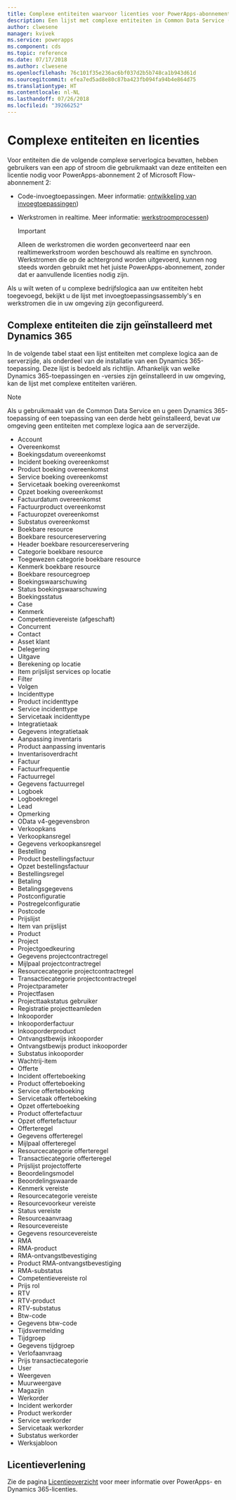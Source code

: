 ```yaml
---
title: Complexe entiteiten waarvoor licenties voor PowerApps-abonnement 2 zijn vereist | Microsoft Docs
description: Een lijst met complexe entiteiten in Common Data Service (CDS) voor apps waarvoor PowerApps 2-licenties zijn vereist.
author: clwesene
manager: kvivek
ms.service: powerapps
ms.component: cds
ms.topic: reference
ms.date: 07/17/2018
ms.author: clwesene
ms.openlocfilehash: 76c101f35e236ac6bf037d2b5b748ca1b943d61d
ms.sourcegitcommit: efea7ed5ad8e80c87ba423fb094fa94b4e864d75
ms.translationtype: HT
ms.contentlocale: nl-NL
ms.lasthandoff: 07/26/2018
ms.locfileid: "39266252"
---
```

# <a name="complex-entities-and-licensing"></a>Complexe entiteiten en licenties
Voor entiteiten die de volgende complexe serverlogica bevatten, hebben gebruikers van een app of stroom die gebruikmaakt van deze entiteiten een licentie nodig voor PowerApps-abonnement 2 of Microsoft Flow-abonnement 2:

* Code-invoegtoepassingen. Meer informatie: [ontwikkeling van invoegtoepassingen](https://docs.microsoft.com/dynamics365/customer-engagement/developer/plugin-development))
* Werkstromen in realtime. Meer informatie: [werkstroomprocessen](https://docs.microsoft.com/dynamics365/customer-engagement/customize/workflow-processes))

    > [!IMPORTANT]
    >  Alleen de werkstromen die worden geconverteerd naar een realtimewerkstroom worden beschouwd als realtime en synchroon. Werkstromen die op de achtergrond worden uitgevoerd, kunnen nog steeds worden gebruikt met het juiste PowerApps-abonnement, zonder dat er aanvullende licenties nodig zijn.

Als u wilt weten of u complexe bedrijfslogica aan uw entiteiten hebt toegevoegd, bekijkt u de lijst met invoegtoepassingsassembly's en werkstromen die in uw omgeving zijn geconfigureerd.

## <a name="complex-entities-installed-with-dynamics-365"></a>Complexe entiteiten die zijn geïnstalleerd met Dynamics 365
In de volgende tabel staat een lijst entiteiten met complexe logica aan de serverzijde, als onderdeel van de installatie van een Dynamics 365-toepassing. Deze lijst is bedoeld als richtlijn. Afhankelijk van welke Dynamics 365-toepassingen en -versies zijn geïnstalleerd in uw omgeving, kan de lijst met complexe entiteiten variëren.

> [!NOTE]
>  Als u gebruikmaakt van de Common Data Service en u geen Dynamics 365-toepassing of een toepassing van een derde hebt geïnstalleerd, bevat uw omgeving geen entiteiten met complexe logica aan de serverzijde.

* Account
* Overeenkomst
* Boekingsdatum overeenkomst
* Incident boeking overeenkomst
* Product boeking overeenkomst
* Service boeking overeenkomst
* Servicetaak boeking overeenkomst
* Opzet boeking overeenkomst
* Factuurdatum overeenkomst
* Factuurproduct overeenkomst
* Factuuropzet overeenkomst
* Substatus overeenkomst
* Boekbare resource
* Boekbare resourcereservering
* Header boekbare resourcereservering
* Categorie boekbare resource
* Toegewezen categorie boekbare resource
* Kenmerk boekbare resource
* Boekbare resourcegroep
* Boekingswaarschuwing
* Status boekingswaarschuwing
* Boekingsstatus
* Case
* Kenmerk
* Competentievereiste (afgeschaft)
* Concurrent
* Contact
* Asset klant
* Delegering
* Uitgave
* Berekening op locatie
* Item prijslijst services op locatie
* Filter
* Volgen
* Incidenttype
* Product incidenttype
* Service incidenttype
* Servicetaak incidenttype
* Integratietaak
* Gegevens integratietaak
* Aanpassing inventaris
* Product aanpassing inventaris
* Inventarisoverdracht
* Factuur
* Factuurfrequentie
* Factuurregel
* Gegevens factuurregel
* Logboek
* Logboekregel
* Lead
* Opmerking
* OData v4-gegevensbron
* Verkoopkans
* Verkoopkansregel
* Gegevens verkoopkansregel
* Bestelling
* Product bestellingsfactuur
* Opzet bestellingsfactuur
* Bestellingsregel
* Betaling
* Betalingsgegevens
* Postconfiguratie
* Postregelconfiguratie
* Postcode
* Prijslijst
* Item van prijslijst
* Product
* Project
* Projectgoedkeuring
* Gegevens projectcontractregel
* Mijlpaal projectcontractregel
* Resourcecategorie projectcontractregel
* Transactiecategorie projectcontractregel
* Projectparameter
* Projectfasen
* Projecttaakstatus gebruiker
* Registratie projectteamleden
* Inkooporder
* Inkooporderfactuur
* Inkooporderproduct
* Ontvangstbewijs inkooporder
* Ontvangstbewijs product inkooporder
* Substatus inkooporder
* Wachtrij-item
* Offerte
* Incident offerteboeking
* Product offerteboeking
* Service offerteboeking
* Servicetaak offerteboeking
* Opzet offerteboeking
* Product offertefactuur
* Opzet offertefactuur
* Offerteregel
* Gegevens offerteregel
* Mijlpaal offerteregel
* Resourcecategorie offerteregel
* Transactiecategorie offerteregel
* Prijslijst projectofferte
* Beoordelingsmodel
* Beoordelingswaarde
* Kenmerk vereiste
* Resourcecategorie vereiste
* Resourcevoorkeur vereiste
* Status vereiste
* Resourceaanvraag
* Resourcevereiste
* Gegevens resourcevereiste
* RMA
* RMA-product
* RMA-ontvangstbevestiging
* Product RMA-ontvangstbevestiging
* RMA-substatus
* Competentievereiste rol
* Prijs rol
* RTV
* RTV-product
* RTV-substatus
* Btw-code
* Gegevens btw-code
* Tijdsvermelding
* Tijdgroep
* Gegevens tijdgroep
* Verlofaanvraag
* Prijs transactiecategorie
* User
* Weergeven
* Muurweergave
* Magazijn
* Werkorder
* Incident werkorder
* Product werkorder
* Service werkorder
* Servicetaak werkorder
* Substatus werkorder
* Werksjabloon


## <a name="licensing"></a>Licentieverlening
Zie de pagina [Licentieoverzicht](../../administrator/pricing-billing-skus.md) voor meer informatie over PowerApps- en Dynamics 365-licenties.

